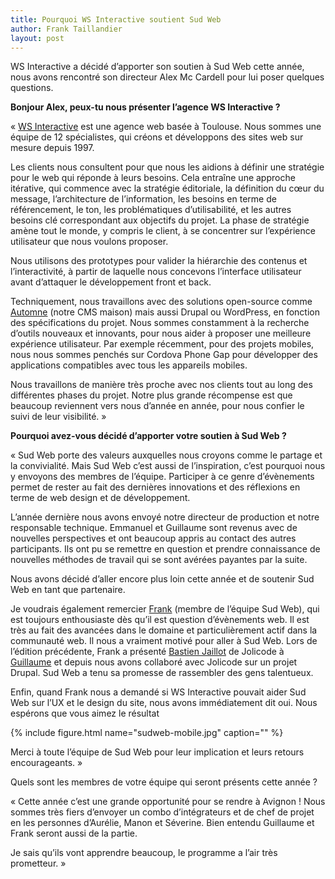 ```yaml
---
title: Pourquoi WS Interactive soutient Sud Web
author: Frank Taillandier
layout: post
---
```


WS Interactive a décidé d&rsquo;apporter son soutien à Sud Web cette année, nous avons rencontré son directeur Alex Mc Cardell pour lui poser quelques questions.

**Bonjour Alex, peux-tu nous présenter l&rsquo;agence WS Interactive ?**

&laquo;&nbsp;[WS Interactive][1] est une agence web basée à Toulouse. Nous sommes une équipe de 12 spécialistes, qui créons et développons des sites web sur mesure depuis 1997.

Les clients nous consultent pour que nous les aidions à définir une stratégie pour le web qui réponde à leurs besoins. Cela entraîne une approche itérative, qui commence avec la stratégie éditoriale, la définition du cœur du message, l&rsquo;architecture de l&rsquo;information, les besoins en terme de référencement, le ton, les problématiques d&rsquo;utilisabilité, et les autres besoins clé correspondant aux objectifs du projet. La phase de stratégie amène tout le monde, y compris le client, à se concentrer sur l&rsquo;expérience utilisateur que nous voulons proposer.

Nous utilisons des prototypes pour valider la hiérarchie des contenus et l&rsquo;interactivité, à partir de laquelle nous concevons l&rsquo;interface utilisateur avant d&rsquo;attaquer le développement front et back.

Techniquement, nous travaillons avec des solutions open-source comme [Automne][2] (notre CMS maison) mais aussi Drupal ou WordPress, en fonction des spécifications du projet. Nous sommes constamment à la recherche d&rsquo;outils nouveaux et innovants, pour nous aider à proposer une meilleure expérience utilisateur. Par exemple récemment, pour des projets mobiles, nous nous sommes penchés sur Cordova Phone Gap pour développer des applications compatibles avec tous les appareils mobiles.

Nous travaillons de manière très proche avec nos clients tout au long des différentes phases du projet. Notre plus grande récompense est que beaucoup reviennent vers nous d&rsquo;année en année, pour nous confier le suivi de leur visibilité.&nbsp;&raquo;

**Pourquoi avez-vous décidé d&rsquo;apporter votre soutien à Sud Web ?**

&laquo;&nbsp;Sud Web porte des valeurs auxquelles nous croyons comme le partage et la convivialité. Mais Sud Web c&rsquo;est aussi de l&rsquo;inspiration, c&rsquo;est pourquoi nous y envoyons des membres de l&rsquo;équipe. Participer à ce genre d&rsquo;évènements permet de rester au fait des dernières innovations et des réflexions en terme de web design et de développement.

L&rsquo;année dernière nous avons envoyé notre directeur de production et notre responsable technique. Emmanuel et Guillaume sont revenus avec de nouvelles perspectives et ont beaucoup appris au contact des autres participants. Ils ont pu se remettre en question et prendre connaissance de nouvelles méthodes de travail qui se sont avérées payantes par la suite.

Nous avons décidé d&rsquo;aller encore plus loin cette année et de soutenir Sud Web en tant que partenaire.

Je voudrais également remercier [Frank][3] (membre de l&rsquo;équipe Sud Web), qui est toujours enthousiaste dès qu&rsquo;il est question d&rsquo;évènements web. Il est très au fait des avancées dans le domaine et particulièrement actif dans la communauté web. Il nous a vraiment motivé pour aller à Sud Web. Lors de l&rsquo;édition précédente, Frank a présenté [Bastien Jaillot][4] de Jolicode à [Guillaume][5] et depuis nous avons collaboré avec Jolicode sur un projet Drupal. Sud Web a tenu sa promesse de rassembler des gens talentueux.

Enfin, quand Frank nous a demandé si WS Interactive pouvait aider Sud Web sur l&rsquo;UX et le design du site, nous avons immédiatement dit oui. Nous espérons que vous aimez le résultat

{% include figure.html name="sudweb-mobile.jpg" caption="" %}

Merci à toute l&rsquo;équipe de Sud Web pour leur implication et leurs retours encourageants.&nbsp;&raquo;

Quels sont les membres de votre équipe qui seront présents cette année ?

&laquo;&nbsp;Cette année c&rsquo;est une grande opportunité pour se rendre à Avignon ! Nous sommes très fiers d&rsquo;envoyer un combo d&rsquo;intégrateurs et de chef de projet en les personnes d&rsquo;Aurélie, Manon et Séverine. Bien entendu Guillaume et Frank seront aussi de la partie.

Je sais qu&rsquo;ils vont apprendre beaucoup, le programme a l&rsquo;air très prometteur.&nbsp;&raquo;

 [1]: http://www.ws-interactive.fr
 [2]: http://www.automne-cms.org
 [3]: https://twitter.com/dirtyf
 [4]: https://twitter.com/bastnic
 [5]: https://twitter.com/0ttaw
